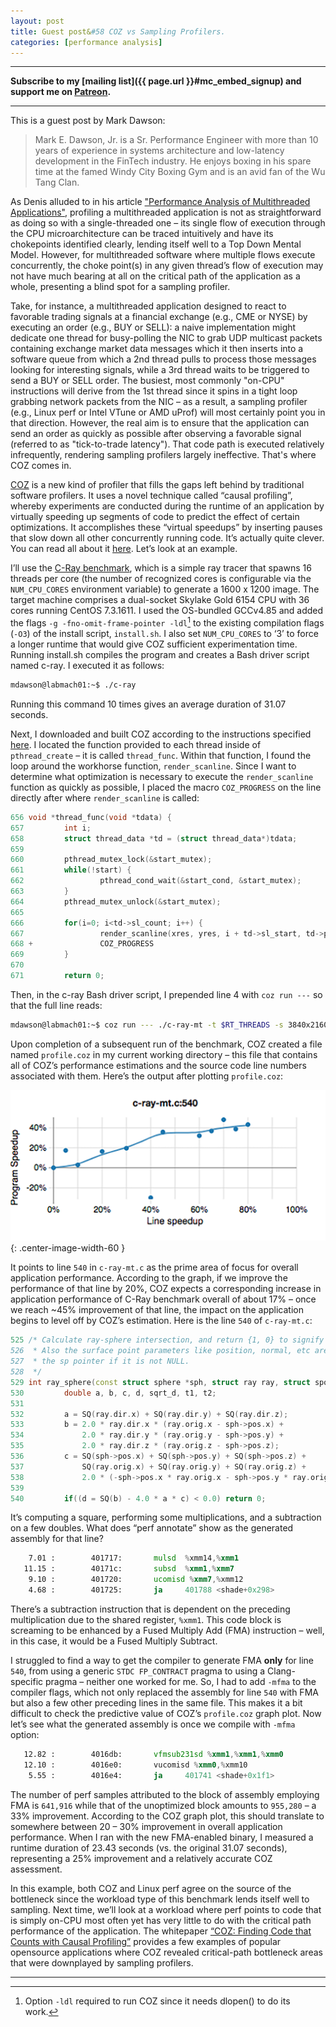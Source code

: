 ```yaml
---
layout: post
title: Guest post&#58 COZ vs Sampling Profilers.
categories: [performance analysis]
---
```


------
**Subscribe to my [mailing list]({{ page.url }}#mc_embed_signup) and support me on [Patreon](https://www.patreon.com/dendibakh).**

------

This is a guest post by Mark Dawson:
> Mark E. Dawson, Jr. is a Sr. Performance Engineer with more than 10 years of experience in systems architecture and low-latency development in the FinTech industry. He enjoys boxing in his spare time at the famed Windy City Boxing Gym and is an avid fan of the Wu Tang Clan.

As Denis alluded to in his article ["Performance Analysis of Multithreaded Applications"](https://easyperf.net/blog/2019/10/05/Performance-Analysis-Of-MT-apps), profiling a multithreaded application is not as straightforward as doing so with a single-threaded one – its single flow of execution through the CPU microarchitecture can be traced intuitively and have its chokepoints identified clearly, lending itself well to a Top Down Mental Model. However, for multithreaded software where multiple flows execute concurrently, the choke point(s) in any given thread’s flow of execution may not have much bearing at all on the critical path of the application as a whole, presenting a blind spot for a sampling profiler.

Take, for instance, a multithreaded application designed to react to favorable trading signals at a financial exchange (e.g., CME or NYSE) by executing an order (e.g., BUY or SELL): a naive implementation might dedicate one thread for busy-polling the NIC to grab UDP multicast packets containing exchange market data messages which it then inserts into a software queue from which a 2nd thread pulls to process those messages looking for interesting signals, while a 3rd thread waits to be triggered to send a BUY or SELL order. The busiest, most commonly "on-CPU" instructions will derive from the 1st thread since it spins in a tight loop grabbing network packets from the NIC – as a result, a sampling profiler (e.g., Linux perf or Intel VTune or AMD uProf) will most certainly point you in that direction. However, the real aim is to ensure that the application can send an order as quickly as possible after observing a favorable signal (referred to as "tick-to-trade latency"). That code path is executed relatively infrequently, rendering sampling profilers largely ineffective. That's where COZ comes in.

[COZ](https://github.com/plasma-umass/coz) is a new kind of profiler that fills the gaps left behind by traditional software profilers. It uses a novel technique called “causal profiling”, whereby experiments are conducted during the runtime of an application by virtually speeding up segments of code to predict the effect of certain optimizations. It accomplishes these “virtual speedups” by inserting pauses that slow down all other concurrently running code. It’s actually quite clever. You can read all about it [here](https://arxiv.org/pdf/1608.03676v1.pdf). Let’s look at an example.

I’ll use the [C-Ray benchmark](https://openbenchmarking.org/test/pts/c-ray), which is a simple ray tracer that spawns 16 threads per core (the number of recognized cores is configurable via the `NUM_CPU_CORES` environment variable) to generate a 1600 x 1200 image. The target machine comprises a dual-socket Skylake Gold 6154 CPU with 36 cores running CentOS 7.3.1611. I used the OS-bundled GCCv4.85 and added the flags `-g -fno-omit-frame-pointer -ldl`[^1] to the existing compilation flags (`-O3`) of the install script, `install.sh`. I also set `NUM_CPU_CORES` to ‘3’ to force a longer runtime that would give COZ sufficient experimentation time. Running install.sh compiles the program and creates a Bash driver script named c-ray. I executed it as follows:

```bash
mdawson@labmach01:~$ ./c-ray
```

Running this command 10 times gives an average duration of 31.07 seconds.

Next, I downloaded and built COZ according to the instructions specified [here](https://github.com/plasma-umass/coz). I located the function provided to each thread inside of `pthread_create` – it is called `thread_func`. Within that function, I found the loop around the workhorse function, `render_scanline`. Since I want to determine what optimization is necessary to execute the `render_scanline` function as quickly as possible, I placed the macro `COZ_PROGRESS` on the line directly after where `render_scanline` is called:

```cpp
656 void *thread_func(void *tdata) {
657         int i;
658         struct thread_data *td = (struct thread_data*)tdata;
659 
660         pthread_mutex_lock(&start_mutex);
661         while(!start) {
662                 pthread_cond_wait(&start_cond, &start_mutex);
663         }
664         pthread_mutex_unlock(&start_mutex);
665 
666         for(i=0; i<td->sl_count; i++) {
667                 render_scanline(xres, yres, i + td->sl_start, td->pixels, rays_per_pixel);
668 +               COZ_PROGRESS
669         }
670 
671         return 0;
```

Then, in the c-ray Bash driver script, I prepended line 4 with `coz run ---` so that the full line reads:

```bash
mdawson@labmach01:~$ coz run --- ./c-ray-mt -t $RT_THREADS -s 3840x2160 -r 16 -i sphfract -o output.ppm > /tmp/c-ray.out 2>&1
```

Upon completion of a subsequent run of the benchmark, COZ created a file named `profile.coz` in my current working directory – this file that contains all of COZ’s performance estimations and the source code line numbers associated with them. Here’s the output after plotting `profile.coz`:

![](/img/posts/coz/coz-profile.png){: .center-image-width-60 }

It points to line `540` in `c-ray-mt.c` as the prime area of focus for overall application performance. According to the graph, if we improve the performance of that line by 20%, COZ expects a corresponding increase in application performance of C-Ray benchmark overall of about 17% – once we reach ~45% improvement of that line, the impact on the application begins to level off by COZ’s estimation. Here is the line `540` of `c-ray-mt.c`:

```cpp
525 /* Calculate ray-sphere intersection, and return {1, 0} to signify hit or no hit.
526  * Also the surface point parameters like position, normal, etc are returned through
527  * the sp pointer if it is not NULL.
528  */
529 int ray_sphere(const struct sphere *sph, struct ray ray, struct spoint *sp) {
530         double a, b, c, d, sqrt_d, t1, t2;
531 
532         a = SQ(ray.dir.x) + SQ(ray.dir.y) + SQ(ray.dir.z);
533         b = 2.0 * ray.dir.x * (ray.orig.x - sph->pos.x) +
534             2.0 * ray.dir.y * (ray.orig.y - sph->pos.y) +
535             2.0 * ray.dir.z * (ray.orig.z - sph->pos.z);
536         c = SQ(sph->pos.x) + SQ(sph->pos.y) + SQ(sph->pos.z) +
537             SQ(ray.orig.x) + SQ(ray.orig.y) + SQ(ray.orig.z) +
538             2.0 * (-sph->pos.x * ray.orig.x - sph->pos.y * ray.orig.y - sph->pos.z * ray.orig.z) - SQ(sph->rad);
539 
540         if((d = SQ(b) - 4.0 * a * c) < 0.0) return 0;
```
 
It’s computing a square, performing some multiplications, and a subtraction on a few doubles. What does “perf annotate” show as the generated assembly for that line?
 
```asm
    7.01 :        401717:       mulsd  %xmm14,%xmm1
   11.15 :        40171c:       subsd  %xmm1,%xmm7
    9.10 :        401720:       ucomisd %xmm7,%xmm12
    4.68 :        401725:       ja     401788 <shade+0x298>
```

There’s a subtraction instruction that is dependent on the preceding multiplication due to the shared register, `%xmm1`. This code block is screaming to be enhanced by a Fused Multiply Add (FMA) instruction – well, in this case, it would be a Fused Multiply Subtract.

I struggled to find a way to get the compiler to generate FMA **only** for line `540`, from using a generic `STDC FP_CONTRACT` pragma to using a Clang-specific pragma – neither one worked for me. So, I had to add `-mfma` to the compiler flags, which not only replaced the assembly for line `540` with FMA but also a few other preceding lines in the same file. This makes it a bit difficult to check the predictive value of COZ’s `profile.coz` graph plot. Now let’s see what the generated assembly is once we compile with `-mfma` option:

```asm
   12.82 :        4016db:       vfmsub231sd %xmm1,%xmm1,%xmm0
   12.10 :        4016e0:       vucomisd %xmm0,%xmm10
    5.55 :        4016e4:       ja     401741 <shade+0x1f1>
``` 

The number of perf samples attributed to the block of assembly employing FMA is `641,916` while that of the unoptimized block amounts to `955,280` – a 33% improvement. According to the COZ graph plot, this should translate to somewhere between 20 – 30% improvement in overall application performance. When I ran with the new FMA-enabled binary, I measured a runtime duration of 23.43 seconds (vs. the original 31.07 seconds), representing a 25% improvement and a relatively accurate COZ assessment.

In this example, both COZ and Linux perf agree on the source of the bottleneck since the workload type of this benchmark lends itself well to sampling. Next time, we’ll look at a workload where perf points to code that is simply on-CPU most often yet has very little to do with the critical path performance of the application. The whitepaper [“COZ: Finding Code that Counts with Causal Profiling”](https://arxiv.org/pdf/1608.03676v1.pdf) provides a few examples of popular opensource applications where COZ revealed critical-path bottleneck areas that were downplayed by sampling profilers.

------

[^1]: Option `-ldl` required to run COZ since it needs dlopen() to do its work.
